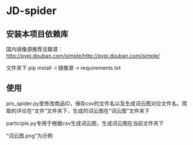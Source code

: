 # JD-spider

## 安装本项目依赖库

国内镜像源推荐豆瓣源： http://pypi.douban.com/simple/http://pypi.douban.com/simple/ 

文件夹下 pip install -i 镜像源 -r requirements.txt 

## 使用

pro_spider.py里修改商品ID，保存csv的文件名以及生成词云图对应文件名。爬取的评论在“文件”文件夹下，生成的词云图在“词云图”文件夹下

participle.py专用于根据csv生成词云图，生成词云图在当前文件夹下

“词云图.png”为示例
